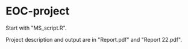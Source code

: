 # EOC-project
Start with "MS_script.R".

Project description and output are in "Report.pdf" and "Report 22.pdf".
